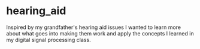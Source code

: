 # hearing_aid
Inspired by my grandfather's hearing aid issues I wanted to learn more about what goes into making them work and apply the concepts I learned in my digital signal processing class. 
